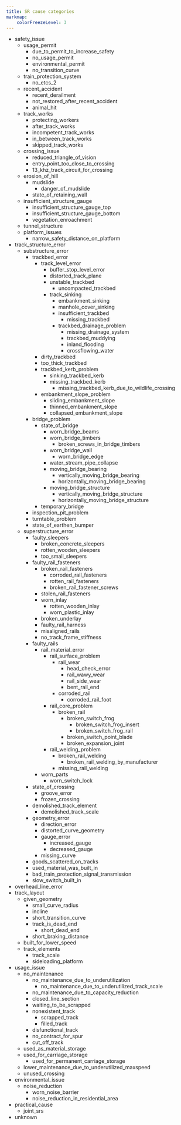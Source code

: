 ```yaml
---
title: SR cause categories
markmap:
    colorFreezeLevel: 3
---
```


- safety_issue
    - usage_permit
        - due_to_permit_to_increase_safety
        - no_usage_permit
        - environmental_permit
        - no_transition_curve
    - train_protection_system
        - no_etcs_2
    - recent_accident
        - recent_derailment
        - not_restored_after_recent_accident
        - animal_hit
    - track_works
        - protecting_workers
        - after_track_works
        - incompetent_track_works
        - in_between_track_works
        - skipped_track_works
    - crossing_issue
        - reduced_triangle_of_vision
        - entry_point_too_close_to_crossing
        - 13_khz_track_circuit_for_crossing
    - erosion_of_hill
        - mudslide
            - danger_of_mudslide
        - state_of_retaining_wall
    - insufficient_structure_gauge
        - insufficient_structure_gauge_top
        - insufficient_structure_gauge_bottom
        - vegetation_enroachment
    - tunnel_structure
    - platform_issues
        - narrow_safety_distance_on_platform
- track_structure_error
    - substructure_error
        - trackbed_error
            - track_level_error
                - buffer_stop_level_error
                - distorted_track_plane
                - unstable_trackbed
                    - uncompacted_trackbed
                - track_sinking
                    - embankment_sinking
                    - manhole_cover_sinking
                    - insufficient_trackbed
                        - missing_trackbed
                    - trackbed_drainage_problem
                        - missing_drainage_system
                        - trackbed_muddying
                        - inland_flooding
                        - crossflowing_water
            - dirty_trackbed
            - too_thick_trackbed
            - trackbed_kerb_problem
                - sinking_trackbed_kerb
                - missing_trackbed_kerb
                    - missing_trackbed_kerb_due_to_wildlife_crossing
            - embankment_slope_problem
                - sliding_embankment_slope
                - thinned_embankment_slope
                - collapsed_embankment_slope
        - bridge_problem
            - state_of_bridge
              - worn_bridge_beams
              - worn_bridge_timbers
                  - broken_screws_in_bridge_timbers
              - worn_bridge_wall
                  - worn_bridge_edge
              - water_stream_pipe_collapse
              - moving_bridge_bearing
                  - vertically_moving_bridge_bearing
                  - horizontally_moving_bridge_bearing
              - moving_bridge_structure
                  - vertically_moving_bridge_structure
                  - horizontally_moving_bridge_structure
            - temporary_bridge
        - inspection_pit_problem
        - turntable_problem
        - state_of_earthen_bumper
    - superstructure_error
        - faulty_sleepers
            - broken_concrete_sleepers
            - rotten_wooden_sleepers
            - too_small_sleepers
        - faulty_rail_fasteners
            - broken_rail_fasteners
              - corroded_rail_fasteners
              - rotten_rail_fasteners
              - broken_rail_fastener_screws
            - stolen_rail_fasteners
            - worn_inlay
                - rotten_wooden_inlay
                - worn_plastic_inlay
            - broken_underlay
            - faulty_rail_harness
            - misaligned_rails
            - no_track_frame_stiffness
        - faulty_rails
            - rail_material_error
                - rail_surface_problem
                    - rail_wear
                        - head_check_error
                        - rail_wawy_wear
                        - rail_side_wear
                        - bent_rail_end
                    - corroded_rail
                        - corroded_rail_foot
                - rail_core_problem
                    - broken_rail
                        - broken_switch_frog
                          - broken_switch_frog_insert
                          - broken_switch_frog_rail
                        - broken_switch_point_blade
                        - broken_expansion_joint
                - rail_welding_problem
                    - broken_rail_welding
                        - broken_rail_welding_by_manufacturer
                    - missing_rail_welding
            - worn_parts
                - worn_switch_lock
        - state_of_crossing
            - groove_error
            - frozen_crossing
        - demolished_track_element
            - demolished_track_scale
        - geometry_error
            - direction_error
            - distorted_curve_geometry
            - gauge_error
                - increased_gauge
                - decreased_gauge
            - missing_curve
        - goods_scattered_on_tracks
        - used_material_was_built_in
        - bad_train_protection_signal_transmission
        - slow_switch_built_in
- overhead_line_error
- track_layout
    - given_geometry
        - small_curve_radius
        - incline
        - short_transition_curve
        - track_is_dead_end
            - short_dead_end
        - short_braking_distance
    - built_for_lower_speed
    - track_elements
        - track_scale
        - sideloading_platform
- usage_issue
    - no_maintenance
        - no_maintenance_due_to_underutilization
            - no_maintenance_due_to_underutilized_track_scale
        - no_maintenance_due_to_capacity_reduction
        - closed_line_section
        - waiting_to_be_scrapped
        - nonexistent_track
            - scrapped_track
            - filled_track
        - disfunctional_track
        - no_contract_for_spur
        - cut_off_track
    - used_as_material_storage
    - used_for_carriage_storage
        - used_for_permanent_carriage_storage
    - lower_maintenance_due_to_underutilized_maxspeed
    - unused_crossing
- environmental_issue
    - noise_reduction
        - worn_noise_barrier
        - noise_reduction_in_residential_area
- practical_cause
    - joint_srs
- unknown